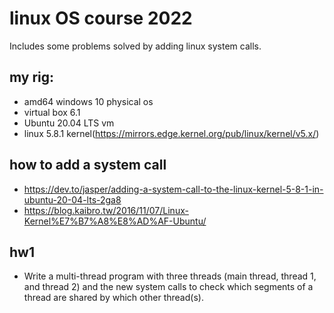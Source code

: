 # linux OS course 2022
Includes some problems solved by adding linux system calls.
## my rig:
- amd64 windows 10 physical os
- virtual box 6.1
- Ubuntu 20.04 LTS vm
- linux 5.8.1 kernel(https://mirrors.edge.kernel.org/pub/linux/kernel/v5.x/)

## how to add a system call
- https://dev.to/jasper/adding-a-system-call-to-the-linux-kernel-5-8-1-in-ubuntu-20-04-lts-2ga8
- https://blog.kaibro.tw/2016/11/07/Linux-Kernel%E7%B7%A8%E8%AD%AF-Ubuntu/


## hw1
- Write a multi-thread program with three threads (main thread, thread 1, and thread 2) and the new system calls to check which segments of a thread are shared by which other thread(s).

